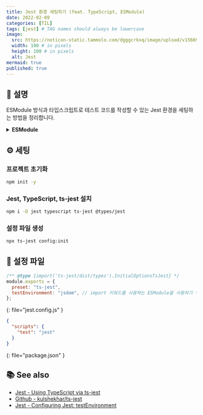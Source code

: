 ```yaml
---
title: Jest 환경 세팅하기 (feat. TypeScript, ESModule)
date: 2022-02-09
categories: [TIL]
tags: [jest] # TAG names should always be lowercase
image:
  src: https://noticon-static.tammolo.com/dgggcrkxq/image/upload/v1566919905/noticon/c5qc9a9sytsnqmi4ixjz.png
  width: 100 # in pixels
  height: 100 # in pixels
  alt: Jest
mermaid: true
published: true
---
```


## 💁 설명

ESModule 방식과 타입스크립트로 테스트 코드를 작성할 수 있는 Jest 환경을 세팅하는 방법을 정리합니다.

<details>
<summary><strong>ESModule</strong></summary>

ES6에 도입된 모듈 시스템을 말하며 <code class="language-plaintext highlighter-rouge">import</code>, <code class="language-plaintext highlighter-rouge">export</code>를 사용합니다.

</details>

## ⚙️ 세팅

### 프로젝트 초기화

```bash
npm init -y
```

### Jest, TypeScript, ts-jest 설치

```bash
npm i -D jest typescript ts-jest @types/jest
```

### 설정 파일 생성

```bash
npx ts-jest config:init
```

## 📜 설정 파일

<!-- prettier-ignore-start -->
```js
/** @type {import('ts-jest/dist/types').InitialOptionsTsJest} */
module.exports = {
  preset: "ts-jest",
  testEnvironment: "jsdom", // import 키워드를 사용하는 ESModule을 사용하기 위해 jsdom으로 설정한다.
};
```
{: file="jest.config.js" }
<!-- prettier-ignore-end -->

<!-- prettier-ignore-start -->
```json
{
  "scripts": {
    "test": "jest"
  }
}
```
{: file="package.json" }
<!-- prettier-ignore-end -->

## 📚 See also

- [Jest - Using TypeScript via ts-jest](https://jestjs.io/docs/getting-started#using-typescript-via-ts-jest)
- [Github - kulshekhar/ts-jest](https://github.com/kulshekhar/ts-jest)
- [Jest - Configuring Jest: testEnvironment](https://jestjs.io/docs/configuration#testenvironment-string)
